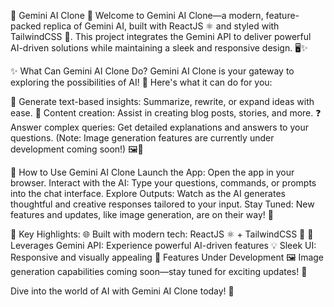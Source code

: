 🌌 Gemini AI Clone 🚀
Welcome to Gemini AI Clone—a modern, feature-packed replica of Gemini AI, built with ReactJS ⚛️ and styled with TailwindCSS 💨. This project integrates the Gemini API to deliver powerful AI-driven solutions while maintaining a sleek and responsive design. 🖥️✨

✨ What Can Gemini AI Clone Do?
Gemini AI Clone is your gateway to exploring the possibilities of AI! 🤖 Here's what it can do for you:

💬 Generate text-based insights: Summarize, rewrite, or expand ideas with ease.
📝 Content creation: Assist in creating blog posts, stories, and more.
❓ Answer complex queries: Get detailed explanations and answers to your questions.
(Note: Image generation features are currently under development coming soon!) 🖼️🚧

📖 How to Use Gemini AI Clone
Launch the App: Open the app in your browser.
Interact with the AI: Type your questions, commands, or prompts into the chat interface.
Explore Outputs: Watch as the AI generates thoughtful and creative responses tailored to your input.
Stay Tuned: New features and updates, like image generation, are on their way! 🌠

🌟 Key Highlights:
🌐 Built with modern tech: ReactJS ⚛️ + TailwindCSS 💨
🤖 Leverages Gemini API: Experience powerful AI-driven features
💡 Sleek UI: Responsive and visually appealing
🎨 Features Under Development
🖼️ Image generation capabilities coming soon—stay tuned for exciting updates! 🚧

Dive into the world of AI with Gemini AI Clone today! 🌠
